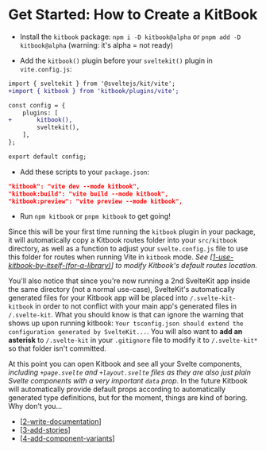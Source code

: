 # Get Started: How to Create a KitBook

- Install the `kitbook` package: `npm i -D kitbook@alpha` or `pnpm add -D kitbook@alpha` (warning: it's alpha = not ready)

- Add the `kitbook()` plugin before your `sveltekit()` plugin in `vite.config.js`:
```diff
import { sveltekit } from '@sveltejs/kit/vite';
+import { kitbook } from 'kitbook/plugins/vite';

const config = {
	plugins: [
+		kitbook(),
		sveltekit(),
	],
};

export default config;
```

- Add these scripts to your `package.json`:
```json
"kitbook": "vite dev --mode kitbook",
"kitbook:build": "vite build --mode kitbook",
"kitbook:preview": "vite preview --mode kitbook",
```

- Run `npm kitbook` or `pnpm kitbook` to get going! 
 
Since this will be your first time running the `kitbook` plugin in your package, it will automatically copy a Kitbook routes folder into your `src/kitbook` directory, as well as a function to adjust your `svelte.config.js` file to use this folder for routes when running Vite in `kitbook` mode. *See [[1-use-kitbook-by-itself-(for-a-library)]] to modify Kitbook's default routes location.*

You'll also notice that since you're now running a 2nd SvelteKit app inside the same directory (not a normal use-case), SvelteKit's automatically generated files for your Kitbook app will be placed into `/.svelte-kit-kitbook` in order to not conflict with your main app's generated files in `/.svelte-kit`. What you should know is that can ignore the warning that shows up upon running kitbook: `Your tsconfig.json should extend the configuration generated by SvelteKit...`. You will also want to **add an asterisk** to `/.svelte-kit` in your `.gitignore` file to modify it to `/.svelte-kit*` so that folder isn't committed.

At this point you can open Kitbook and see all your Svelte components, *including `+page.svelte` and `+layout.svelte` files as they are also just plain Svelte components with a very important `data` prop*. In the future Kitbook will automatically provide default props according to automatically generated type definitions, but for the moment, things are kind of boring. Why don't you...

- [[2-write-documentation]]
- [[3-add-stories]] 
- [[4-add-component-variants]] 

[//begin]: # "Autogenerated link references for markdown compatibility"
[1-use-kitbook-by-itself-(for-a-library)]: 3-customizations/1-use-kitbook-by-itself-(for-a-library) "How to Use Kitbook by Itself"
[2-write-documentation]: 2-write-documentation "Write Documentation"
[3-add-stories]: 3-add-stories "Add Stories"
[4-add-component-variants]: 4-add-component-variants "Add Component Variants"
[//end]: # "Autogenerated link references"